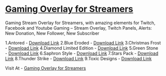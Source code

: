 # [Gaming Overlay for Streamers](https://www.dannibla.com/overlay-bundle/)
Gaming Stream Overlay for Streamers, with amazing elements for Twitch, Facebook and Youtube Gaming – Stream Overlay, Twitch Panels, Alerts: New Donation, New Follower, New Subscriber

1.Antored - [Download Link](https://www.dannibla.com/overlay-bundle/Antored.zip)
2.Blue Eroded - [Download Link](https://www.dannibla.com/overlay-bundle/Blue-Eroded.zip)
3.Christmas Frost - [Download Link](https://www.dannibla.com/overlay-bundle/Christmas-Frost.zip)
4.Diamond Limited Edition - [Download Link](https://www.dannibla.com/overlay-bundle/Diamond-Limited-Edition.zip)
5.Green Stone - [Download Link](https://www.dannibla.com/overlay-bundle/Green-Stone.zip)
6.Saphron Style - [Download Link](https://www.dannibla.com/overlay-bundle/Saphron-Style.zip)
7.Stars Pack - [Download Link](https://www.dannibla.com/overlay-bundle/Stars-Pack.zip)
8.Thunder Strike - [Download Link](https://www.dannibla.com/overlay-bundle/Thunder-Strike.zip)
9.Toxic Designs - [Download Link](https://www.dannibla.com/overlay-bundle/Toxic-Designs.zip)

Visit At - [Gaming Overlay for Streamers](https://www.dannibla.com/overlay-bundle/)
